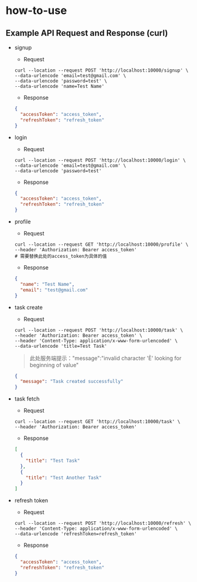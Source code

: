 # how-to-use

## Example API Request and Response (curl)

- signup

  - Request

  ```shell
  curl --location --request POST 'http://localhost:10000/signup' \
  --data-urlencode 'email=test@gmail.com' \
  --data-urlencode 'password=test' \
  --data-urlencode 'name=Test Name'
  ```

  - Response

  ```json
  {
    "accessToken": "access_token",
    "refreshToken": "refresh_token"
  }
  ```

- login

  - Request

  ```shell
  curl --location --request POST 'http://localhost:10000/login' \
  --data-urlencode 'email=test@gmail.com' \
  --data-urlencode 'password=test'
  ```

  - Response

  ```json
  {
    "accessToken": "access_token",
    "refreshToken": "refresh_token"
  }
  ```

- profile

  - Request

  ```shell
  curl --location --request GET 'http://localhost:10000/profile' \
  --header 'Authorization: Bearer access_token'
  # 需要替换此处的access_token为具体的值
  ```

  - Response

  ```json
  {
    "name": "Test Name",
    "email": "test@gmail.com"
  }
  ```

- task create

  - Request

  ```shell
  curl --location --request POST 'http://localhost:10000/task' \
  --header 'Authorization: Bearer access_token' \
  --header 'Content-Type: application/x-www-form-urlencoded' \
  --data-urlencode 'title=Test Task'
  ```

  > 此处服务端提示："message":"invalid character 'È' looking for beginning of value"

  ```json
  {
    "message": "Task created successfully"
  }
  ```

- task fetch

  - Request

  ```shell
  curl --location --request GET 'http://localhost:10000/task' \
  --header 'Authorization: Bearer access_token'
  ```

  - Response

  ```json
  [
    {
      "title": "Test Task"
    },
    {
      "title": "Test Another Task"
    }
  ]
  ```

- refresh token

  - Request

  ```shell
  curl --location --request POST 'http://localhost:10000/refresh' \
  --header 'Content-Type: application/x-www-form-urlencoded' \
  --data-urlencode 'refreshToken=refresh_token'
  ```

  - Response

  ```json
  {
    "accessToken": "access_token",
    "refreshToken": "refresh_token"
  }
  ```
